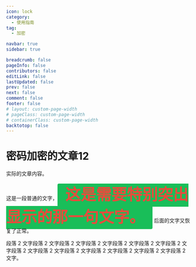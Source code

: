 ```yaml
---
icon: lock
category:
  - 使用指南
tag:
  - 加密

navbar: true
sidebar: true

breadcrumb: false
pageInfo: false
contributors: false
editLink: false
lastUpdated: false
prev: false
next: false
comment: false
footer: false
# layout: custom-page-width
# pageClass: custom-page-width
# containerClass: custom-page-width
backtotop: false
---
```


# 密码加密的文章12

实际的文章内容。

这是一段普通的文字，<span style="color: #e74c3c; font-family: 'Comic Sans MS', cursive; font-size: 3em; font-weight: bold; background-color:rgb(25, 190, 89); padding: 0.2em 0.5em; border-radius: 4px;">这是需要特别突出显示的那一句文字。</span> 后面的文字又恢复了正常。

段落 2 文字段落 2 文字段落 2 文字段落 2 文字段落 2 文字段落 2 文字段落 2 文字段落 2 文字段落 2 文字段落 2 文字段落 2 文字段落 2 文字段落 2 文字段落 2 文字。

<BiliBili bvid="BV1wG411X7cH" title="11122" ratio="4:3" autoplay=true />
